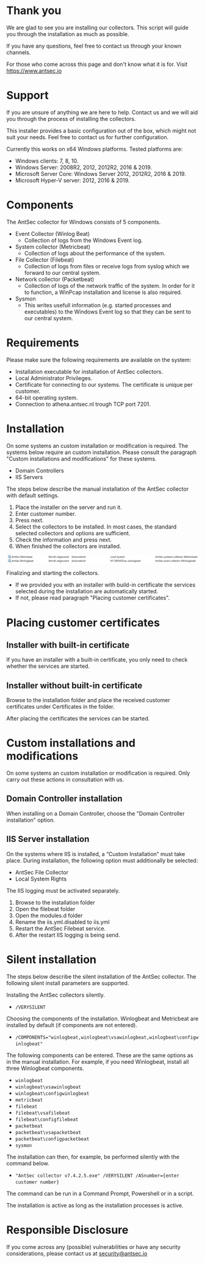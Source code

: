 # Thank you
We are glad to see you are installing our collectors. This script will guide you through the installation as much as possible.

If you have any questions, feel free to contact us through your known channels.

For those who come across this page and don't know what it is for. Visit https://www.antsec.io

# Support
If you are unsure of anything we are here to help. Contact us and we will aid you through the process of installing the collectors.

This installer provides a basic configuration out of the box, which might not suit your needs. Feel free to contact us for further configuration.

Currently this works on x64 Windows platforms. Tested platforms are:

* Windows clients: 7, 8, 10.
* Windows Server: 2008R2, 2012, 2012R2, 2016 & 2019.
* Microsoft Server Core: Windows Server 2012, 2012R2, 2016 & 2019.
* Microsoft Hyper-V server: 2012, 2016 & 2019.

# Components
The AntSec collector for Windows consists of 5 components.

* Event Collector (Winlog Beat)
  * Collection of logs from the Windows Event log.
* System collector (Metricbeat)
  * Collection of logs about the performance of the system.
* File Collector (Filebeat)
  * Collection of logs from files or receive logs from syslog which we forward to our central system.
* Network collector (Packetbeat)
  * Collection of logs of the network traffic of the system. In order for it to function, a WinPcap installation and license is also required.
* Sysmon
  * This writes usefull information (e.g. started processes and executables) to the Windows Event log so that they can be sent to our central system.

# Requirements
Please make sure the following requirements are available on the system:

* Installation executable for installation of AntSec collectors.
* Local Administrator Privileges.
* Certificate for connecting to our systems. The certificate is unique per customer.
* 64-bit operating system.
* Connection to athena.antsec.nl trough TCP port 7201.

# Installation

On some systems an custom installation or modification is required. The  systems below require an custom installation. Please consult the paragraph "Custom installations and modifications" for these systems.

* Domain Controllers
* IIS Servers

The steps below describe the manual installation of the AntSec collector with default settings. 

1. Place the installer on the server and run it.
2. Enter customer number.
3. Press next.
4. Select the collectors to be installed. In most cases, the standard selected collectors and options are sufficient. 
5. Check the information and press next.
6. When finished the collectors are installed. 

![services-geinstalleerd](https://github.com/antsec/windows-installer/blob/main/images/services-geinstalleerd.png?raw=true)

Finalizing and starting the collectors.

* If we provided you with an installer with build-in certificate the services selected during the installation are automatically started. 
* If not, please read paragraph "Placing customer certificates".

# Placing customer certificates
## Installer with built-in certificate
If you have an installer with a built-in certificate, you only need to check whether the services are started.

## Installer without built-in certificate
Browse to the installation folder and place the received customer certificates under Certificates in the folder.

After placing the certificates the services can be started.

# Custom installations and modifications
On some systems an custom installation or modification is required. Only carry out these actions in consultation with us.

## Domain Controller installation
When installing on a Domain Controller, choose the "Domain Controller installation" option.

## IIS Server installation
On the systems where IIS is installed, a “Custom Installation” must take place. During installation, the following option must additionally be selected:

* AntSec File Collector
 * Local System Rights

The IIS logging must be activated separately. 
1. Browse to the installation folder
2. Open the filebeat folder
3. Open the modules.d folder
4. Rename the iis.yml.disabled to iis.yml
5. Restart the AntSec Filebeat service. 
6. After the restart IIS logging is being send.

# Silent installation
The steps below describe the silent installation of the AntSec collector. The following silent install parameters are supported.

Installing the AntSec collectors silently.
* `/VERYSILENT`

Choosing the components of the installation. Winlogbeat and Metricbeat are installed by default (if components are not entered).
* `/COMPONENTS="winlogbeat,winlogbeat\vsawinlogbeat,winlogbeat\configwinlogbeat"`

The following components can be entered. These are the same options as in the manual installation. For example, if you need Winlogbeat, install all three Winlogbeat components.
* `winlogbeat`
* `winlogbeat\vsawinlogbeat`
* `winlogbeat\configwinlogbeat`
* `metricbeat`
* `filebeat`
* `filebeat\vsafilebeat`
* `filebeat\configfilebeat`
* `packetbeat`
* `packetbeat\vsapacketbeat`
* `packetbeat\configpacketbeat`
* `sysmon`

The installation can then, for example, be performed silently with the command below.

* `"AntSec collector v7.4.2.5.exe" /VERYSILENT /ASnumber={enter customer number}`

The command can be run in a Command Prompt, Powershell or in a script.

The installation is active as long as the installation processes is active.

# Responsible Disclosure
If you come across any (possible) vulnerabilities or have any security considerations, please contact us at security@antsec.io
